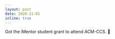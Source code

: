 ```yaml
---
layout: post
date: 2020-11-01
inline: true
---
```


Got the iMentor student grant to attend ACM-CCS. :gift:
